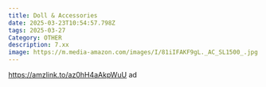 ```yaml
---
title: Doll & Accessories
date: 2025-03-23T10:54:57.798Z
tags: 2025-03-27
Category: OTHER
description: 7.xx
image: https://m.media-amazon.com/images/I/81iIFAKF9gL._AC_SL1500_.jpg
---
```



https://amzlink.to/az0hH4aAkpWuU  ad